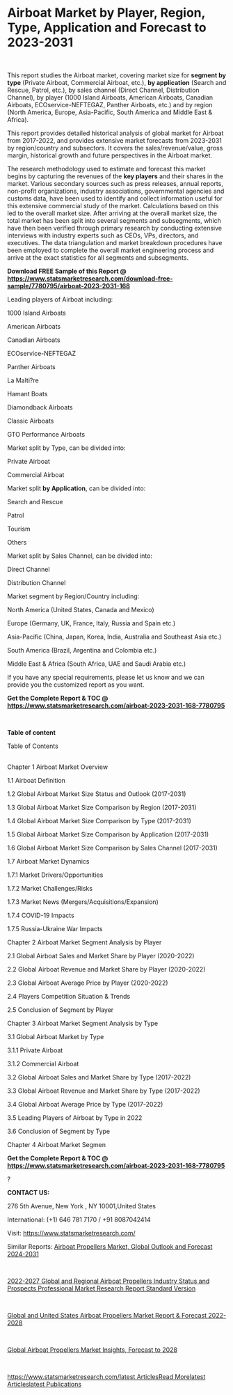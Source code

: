 <h1>Airboat Market by Player, Region, Type, Application and Forecast to 2023-2031</h1><br/><p>This report studies the Airboat market, covering market size for <strong>segment by type</strong> (Private Airboat, Commercial Airboat, etc.), <strong>by application</strong> (Search and Rescue, Patrol, etc.), by sales channel (Direct Channel, Distribution Channel), by player (1000 Island Airboats, American Airboats, Canadian Airboats, ECOservice-NEFTEGAZ, Panther Airboats, etc.) and by region (North America, Europe, Asia-Pacific, South America and Middle East & Africa).</p>
 
 
 
 <p>This report provides detailed historical analysis of global market for Airboat from 2017-2022, and provides extensive market forecasts from 2023-2031 by region/country and subsectors. It covers the sales/revenue/value, gross margin, historical growth and future perspectives in the Airboat market.</p>
 
 
 
 <p>The research methodology used to estimate and forecast this market begins by capturing the revenues of the <strong>key players</strong> and their shares in the market. Various secondary sources such as press releases, annual reports, non-profit organizations, industry associations, governmental agencies and customs data, have been used to identify and collect information useful for this extensive commercial study of the market. Calculations based on this led to the overall market size. After arriving at the overall market size, the total market has been split into several segments and subsegments, which have then been verified through primary research by conducting extensive interviews with industry experts such as CEOs, VPs, directors, and executives. The data triangulation and market breakdown procedures have been employed to complete the overall market engineering process and arrive at the exact statistics for all segments and subsegments.</p>
 
 
 
 <p><strong>Download FREE Sample of this Report @ <a href="https://www.statsmarketresearch.com/download-free-sample/7780795/airboat-2023-2031-168">https://www.statsmarketresearch.com/download-free-sample/7780795/airboat-2023-2031-168</a></strong></p>
 
 
 
 <p>Leading players of Airboat including:</p>
 
 
 
 <p>1000 Island Airboats</p>
 
 
 
 <p>American Airboats</p>
 
 
 
 <p>Canadian Airboats</p>
 
 
 
 <p>ECOservice-NEFTEGAZ</p>
 
 
 
 <p>Panther Airboats</p>
 
 
 
 <p>La Malti?re</p>
 
 
 
 <p>Hamant Boats</p>
 
 
 
 <p>Diamondback Airboats</p>
 
 
 
 <p>Classic Airboats</p>
 
 
 
 <p>GTO Performance Airboats</p>
 
 
 
 <p>Market split by Type, can be divided into:</p>
 
 
 
 <p>Private Airboat</p>
 
 
 
 <p>Commercial Airboat</p>
 
 
 
 <p>Market split <strong>by Application</strong>, can be divided into:</p>
 
 
 
 <p>Search and Rescue</p>
 
 
 
 <p>Patrol</p>
 
 
 
 <p>Tourism</p>
 
 
 
 <p>Others</p>
 
 
 
 <p>Market split by Sales Channel, can be divided into:</p>
 
 
 
 <p>Direct Channel</p>
 
 
 
 <p>Distribution Channel</p>
 
 
 
 <p>Market segment by Region/Country including:</p>
 
 
 
 <p>North America (United States, Canada and Mexico)</p>
 
 
 
 <p>Europe (Germany, UK, France, Italy, Russia and Spain etc.)</p>
 
 
 
 <p>Asia-Pacific (China, Japan, Korea, India, Australia and Southeast Asia etc.)</p>
 
 
 
 <p>South America (Brazil, Argentina and Colombia etc.)</p>
 
 
 
 <p>Middle East & Africa (South Africa, UAE and Saudi Arabia etc.)</p>
 
 
 
 <p>If you have any special requirements, please let us know and we can provide you the customized report as you want.</p>
 
 
 
 <div><b>Get the Complete Report & TOC @ <a href="https://www.statsmarketresearch.com/airboat-2023-2031-168-7780795">https://www.statsmarketresearch.com/airboat-2023-2031-168-7780795</a></b></div>
 
 
 
 <p><br />
 
 <b>Table of content</b></p>
 
 
 
 <p>Table of Contents<br />
 
 <br />
 
 Chapter 1 Airboat Market Overview<br />
 
 1.1 Airboat Definition<br />
 
 1.2 Global Airboat Market Size Status and Outlook (2017-2031)<br />
 
 1.3 Global Airboat Market Size Comparison by Region (2017-2031)<br />
 
 1.4 Global Airboat Market Size Comparison by Type (2017-2031)<br />
 
 1.5 Global Airboat Market Size Comparison by Application (2017-2031)<br />
 
 1.6 Global Airboat Market Size Comparison by Sales Channel (2017-2031)<br />
 
 1.7 Airboat Market Dynamics<br />
 
 1.7.1 Market Drivers/Opportunities<br />
 
 1.7.2 Market Challenges/Risks<br />
 
 1.7.3 Market News (Mergers/Acquisitions/Expansion)<br />
 
 1.7.4 COVID-19 Impacts<br />
 
 1.7.5 Russia-Ukraine War Impacts<br />
 
 Chapter 2 Airboat Market Segment Analysis by Player<br />
 
 2.1 Global Airboat Sales and Market Share by Player (2020-2022)<br />
 
 2.2 Global Airboat Revenue and Market Share by Player (2020-2022)<br />
 
 2.3 Global Airboat Average Price by Player (2020-2022)<br />
 
 2.4 Players Competition Situation & Trends<br />
 
 2.5 Conclusion of Segment by Player<br />
 
 Chapter 3 Airboat Market Segment Analysis by Type<br />
 
 3.1 Global Airboat Market by Type<br />
 
 3.1.1 Private Airboat<br />
 
 3.1.2 Commercial Airboat<br />
 
 3.2 Global Airboat Sales and Market Share by Type (2017-2022)<br />
 
 3.3 Global Airboat Revenue and Market Share by Type (2017-2022)<br />
 
 3.4 Global Airboat Average Price by Type (2017-2022)<br />
 
 3.5 Leading Players of Airboat by Type in 2022<br />
 
 3.6 Conclusion of Segment by Type<br />
 
 Chapter 4 Airboat Market Segmen</p>
 
 
 
 <div><b>Get the Complete Report & TOC @ <a href="https://www.statsmarketresearch.com/airboat-2023-2031-168-7780795">https://www.statsmarketresearch.com/airboat-2023-2031-168-7780795</a></b></div>
 
 
 
 <p>? </p>
 
 
 
 <p><b>CONTACT US:</b><br />
 
 276 5th Avenue, New York , NY 10001,United States<br />
 
 International: (+1) 646 781 7170 / +91 8087042414<br />
 
 Visit: <a href="https://www.statsmarketresearch.com/">https://www.statsmarketresearch.com/</a><br />
 
 Similar Reports: <a href="https://www.statsmarketresearch.com/airboat-2023-2031-168-7780795">Airboat Propellers Market, Global Outlook and Forecast 2024-2031</a><br />
 
 <br />
 
 <a href="https://www.statsmarketresearch.com/airboat-2023-2031-168-7780795">2022-2027 Global and Regional Airboat Propellers Industry Status and Prospects Professional Market Research Report Standard Version</a><br />
 
 <br />
 
 <a href="https://www.statsmarketresearch.com/airboat-2023-2031-168-7780795">Global and United States Airboat Propellers Market Report & Forecast 2022-2028</a><br />
 
 <br />
 
 <a href="https://www.statsmarketresearch.com/airboat-2023-2031-168-7780795">Global Airboat Propellers Market Insights, Forecast to 2028</a><br />
 
 <br />
 
 <a href="https://gyeongbokgung.com">https://www.statsmarketresearch.com/</a><a href="https://hallyeomaritime.com">latest Articles</a><a href="https://jingwansa.com">Read More</a><a href="https://nguoiviet.jp/">latest Articles</a><a href="https://www.intelmarketresearch.com/">latest Publications</a></p>